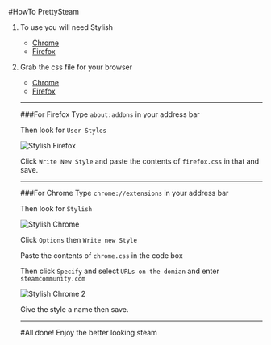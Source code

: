 #HowTo PrettySteam 

1. To use you will need Stylish
	* [Chrome](https://chrome.google.com/webstore/detail/stylish/fjnbnpbmkenffdnngjfgmeleoegfcffe?hl=en)
	* [Firefox](https://addons.mozilla.org/en-us/firefox/addon/stylish/)

2. Grab the css file for your browser
	* [Chrome](https://raw.githubusercontent.com/teh-random-name/PrettySteam/master/chrome.css)
	* [Firefox](https://raw.githubusercontent.com/teh-random-name/PrettySteam/master/firefox.css)
	
	<hr>
	
	###For Firefox
	Type `about:addons` in your address bar
	
	Then look for `User Styles`
	
	![Stylish Firefox](https://puu.sh/jc9Aq/18cab05b38.png)
	
	Click `Write New Style` and paste the contents of `firefox.css` in that and save.
	
	<hr>
	
	###For Chrome
	Type `chrome://extensions` in your address bar
		
	Then look for `Stylish`
		
	![Stylish Chrome](https://puu.sh/jca0v/647df0b58d.png)
	
	Click `Options` then `Write new Style`
	
	Paste the contents of `chrome.css` in the code box
	
	Then click `Specify`
	and select `URLs on the domian`
	and enter `steamcommunity.com`
	
	![Stylish Chrome 2](https://puu.sh/jcaos/f996589c02.png)
	
	Give the style a name then save.
	
	<hr>
	#All done!
	Enjoy the better looking steam
